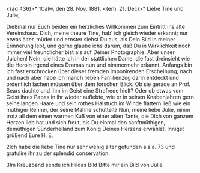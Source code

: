 <(ad 436)>* 1Calw, den 28. Nov. 1881.
 <(erh. 21. Dec)>*
Liebe Tine und Julie,

Dießmal nur Euch beiden ein herzliches Willkommen zum Eintritt ins alte Vereinshaus. Dich, meine theure Tine, hab' ich gleich wieder erkannt; nur etwas älter, müder und ernster siehst Du aus, als Dein Bild in meiner Erinnerung lebt, und gerne glaube ichs darum, daß Du in Wirklichkeit noch immer viel freundlicher bist als auf Deiner Photographie. Aber unser Julchen! Nein, die hätte ich in der stattlichen Dame, die fast dreinsieht wie die Heroin irgend eines Dramas nun und nimmermehr erkannt. Anfangs bin ich fast erschrocken über dieser fremden imponirenden Erscheinung; nach und nach aber habe ich manch lieben Familienzug darin entdeckt und ordentlich lachen müssen über dem forschen Blick. Ob sie gerade an Prof. Sears dachte und ihm im Geist eine Strafrede hielt? Oder ob etwas vom Geist ihres Papas in ihr wieder auflebte, wie er in seinen Knabenjahren gern seine langen Haare und sein rothes Halstuch im Winde flattern ließ wie ein muthiger Renner, der seine Mähne schüttelt? Nun, meine liebe Julie, nimm trotz all dem einen warmen Kuß von einer alten Tante, die Dich von ganzem Herzen lieb hat und sich freut, bis Du einmal den sanftmüthigen, demüthigen Sünderheiland zum König Deines Herzens erwählst. Innigst grüßend
 Eure H. E.

2Ich habe die liebe Tine nur sehr wenig älter gefunden als a. 73 und gratulire ihr zu der splendid conservation.

3Im Kreuzband sende ich Hildas Bild Bitte mir ein Bild von Julie 